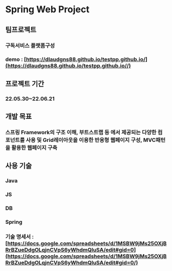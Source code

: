 # Spring Web Project
## 팀프로젝트 
### 구독서비스 플랫폼구성

### demo : [https://dlaudgns88.github.io/testpp.github.io/](https://dlaudgns88.github.io/testpp.github.io//)
## 프로젝트 기간 
### 22.05.30~22.06.21

## 개발 목표 
### 스프링 Framework의 구조 이해, 부트스트랩 등 에서 제공되는 다양한 컴포넌트를 사용 및 Grid레이아웃을 이용한 반응형 웹페이지 구성, MVC패턴을 활용한 웹페이지 구축

## 사용 기술
### Java
### JS
### DB
### Spring

### 기술 명세서 : [https://docs.google.com/spreadsheets/d/1MSBW9jMs25OXjBRrBZueDdgOLqjnCVpS6yWhdmQluSA/edit#gid=0](https://docs.google.com/spreadsheets/d/1MSBW9jMs25OXjBRrBZueDdgOLqjnCVpS6yWhdmQluSA/edit#gid=0/)
 
